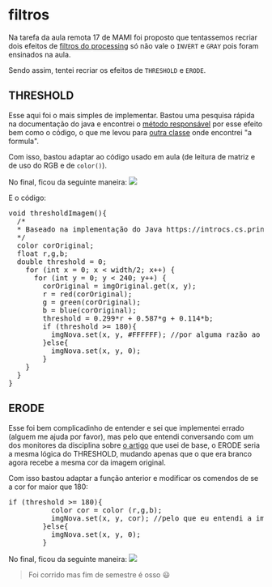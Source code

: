 # filtros
Na tarefa da aula remota 17 de MAMI foi proposto que tentassemos recriar dois efeitos de [filtros do processing](https://processing.org/reference/filter_.html) só não vale o `INVERT` e `GRAY` pois foram ensinados na aula.

Sendo assim, tentei recriar os efeitos de `THRESHOLD` e `ERODE`. 

## THRESHOLD

Esse aqui foi o mais simples de implementar. Bastou uma pesquisa rápida na documentação do java e encontrei o [método responsável](https://introcs.cs.princeton.edu/java/31datatype/Threshold.java.html) por esse efeito bem como o código, o que me levou para [outra classe](https://introcs.cs.princeton.edu/java/31datatype/Luminance.java.html) onde encontrei "a formula".

Com isso, bastou adaptar ao código usado em aula (de leitura de matriz e de uso do RGB e de `color()`).

No final, ficou da seguinte maneira: 
![](https://i.imgur.com/EKqxaMB.jpg)

E o código:
<pre>void thresholdImagem(){
  /* 
  * Baseado na implementação do Java https://introcs.cs.princeton.edu/java/31datatype/Threshold.java.html e https://introcs.cs.princeton.edu/java/31datatype/Luminance.java.html
  */
  color corOriginal;
  float r,g,b;
  double threshold = 0;
    for (int x = 0; x < width/2; x++) {
      for (int y = 0; y < 240; y++) {
        corOriginal = imgOriginal.get(x, y);
        r = red(corOriginal);
        g = green(corOriginal);
        b = blue(corOriginal);
        threshold = 0.299*r + 0.587*g + 0.114*b;
        if (threshold >= 180){
          imgNova.set(x, y, #FFFFFF); //por alguma razão ao colocar 255 vai para azul
        }else{
          imgNova.set(x, y, 0);
        }
    }
  }
}</pre>

## ERODE

Esse foi bem complicadinho de entender e sei que implementei errado (alguem me ajuda por favor), mas pelo que entendi conversando com um dos monitores da disciplina sobre [o artigo](https://blog.ostermiller.org/efficiently-implementing-dilate-and-erode-image-functions/) que usei de base, o ERODE seria a mesma lógica do THRESHOLD, mudando apenas que o que era branco agora recebe a mesma cor da imagem original. 

Com isso bastou adaptar a função anterior e modificar os comendos de se a cor for maior que 180:
<pre>if (threshold >= 180){
          color cor = color (r,g,b);
          imgNova.set(x, y, cor); //pelo que eu entendi a implementação é basicamente a mesma do threshold mas onde era branco fica com a cor original
        }else{
          imgNova.set(x, y, 0);
        }</pre>

No final, ficou da seguinte maneira: 
![](https://i.imgur.com/cD2TcNw.jpeg)

> Foi corrido mas fim de semestre é osso :smiley:
